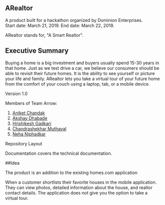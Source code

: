 ## ARealtor

A product built for a hackathon organized by Dominion Enterprises.
<br>
Start date: March 21, 2019.
End date: March 22, 2019.

ARealtor stands for, "A Smart Realtor".

## Executive Summary
Buying a home is a big investment and buyers usually spend 15-30 years in that home.
Just as we test drive a car, we believe our consumers should be able to revisit their future homes. It is the ability to see yourself or picture your life and family. ARealtor lets you take a virtual tour of your future home from the comfort of your couch using a laptop, tab, or a mobile device.

Version 1.0

Members of Team Arrow:

1. [Aniket Chandak](https://github.com/Chandakaniket)
2. [Akshay Dhabade](https://github.com/Akshay-Dabade)
3. [Hrishikesh Gadkari](https://github.com/Hrishi29)
4. [Chandrashekhar Muthayal](https://github.com/cmuth001)
5. [Neha Niphadkar](https://github.com/niphadkarneha)


Repository Layout

Documentation covers the technical documentation.


##Idea

The product is an addition to the existing homes.com application

When a customer shortlists their favorite houses in the mobile application. 
They can view photos, detailed information about the house, and realtor contact details.
The application does not give you the option to take a virtual tour.
